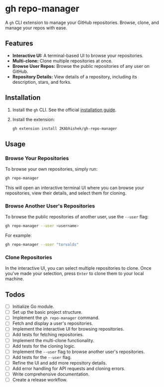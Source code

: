 # gh repo-manager

A `gh` CLI extension to manage your GitHub repositories. Browse, clone, and manage your repos with ease.

## Features

*   **Interactive UI:** A terminal-based UI to browse your repositories.
*   **Multi-clone:** Clone multiple repositories at once.
*   **Browse User Repos:** Browse the public repositories of any user on GitHub.
*   **Repository Details:** View details of a repository, including its description, stars, and forks.

## Installation

1.  Install the `gh` CLI. See the official [installation guide](https://github.com/cli/cli#installation).
2.  Install the extension:

    ```sh
    gh extension install 2KAbhishek/gh-repo-manager
    ```

## Usage

### Browse Your Repositories

To browse your own repositories, simply run:

```sh
gh repo-manager
```

This will open an interactive terminal UI where you can browse your repositories, view their details, and select them for cloning.

### Browse Another User's Repositories

To browse the public repositories of another user, use the `--user` flag:

```sh
gh repo-manager --user <username>
```

For example:

```sh
gh repo-manager --user "torvalds"
```

### Clone Repositories

In the interactive UI, you can select multiple repositories to clone. Once you've made your selection, press `Enter` to clone them to your local machine.

## Todos

*   [ ] Initialize Go module.
*   [ ] Set up the basic project structure.
*   [ ] Implement the `gh repo-manager` command.
*   [ ] Fetch and display a user's repositories.
*   [ ] Implement the interactive UI for browsing repositories.
*   [ ] Add tests for fetching repositories.
*   [ ] Implement the multi-clone functionality.
*   [ ] Add tests for the cloning logic.
*   [ ] Implement the `--user` flag to browse another user's repositories.
*   [ ] Add tests for the `--user` flag.
*   [ ] Refine the UI and add more repository details.
*   [ ] Add error handling for API requests and cloning errors.
*   [ ] Write comprehensive documentation.
*   [ ] Create a release workflow.